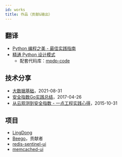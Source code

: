 ```yaml
---
id: works
title: 作品（贡献&输出）
---
```


## 翻译

- [Python 编程之美 - 最佳实践指南](https://book.douban.com/subject/30314669/)
- [精通 Python 设计模式](https://book.douban.com/subject/26829015/)
  - 配套代码库：[mpdp-code](https://github.com/kitelife/mpdp-code)

## 技术分享

- [大数据基础](https://pan.baidu.com/s/135cnRtAX7WyAY5qRLBDEvw)，2021-08-31
- [安全指数Go实践总结](https://pan.baidu.com/s/1qXAHt16)，2017-04-26
- [从云观测到安全指数 - 一点工程实践心得](https://pan.baidu.com/s/1i4XlHT7)，2015-10-31

## 项目

- [LingDong](https://github.com/kitelife/lingdong)
- [Beego](https://github.com/beego/beego)，贡献者
- [redis-sentinel-ui](https://github.com/kitelife/redis-sentinel-ui)
- [memcached-ui](https://github.com/kitelife/memcached-ui)